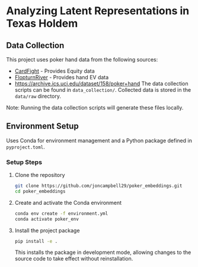 # Analyzing Latent Representations in Texas Holdem

## Data Collection

This project uses poker hand data from the following sources:

- [CardFight](https://cardfight.com/) - Provides Equity data
- [FlopturnRiver](https://flopturnriver.com/poker-strategy/) - Provides hand EV data
- https://archive.ics.uci.edu/dataset/158/poker+hand
The data collection scripts can be found in `data_collection/`. Collected data is stored in the `data/raw` directory.

Note: Running the data collection scripts will generate these files locally.


## Environment Setup

Uses Conda for environment management and a Python package defined in `pyproject.toml`.

### Setup Steps

1. Clone the repository
   ```bash
   git clone https://github.com/joncampbell29/poker_embeddings.git
   cd poker_embeddings
   ```

2. Create and activate the Conda environment
   ```bash
   conda env create -f environment.yml
   conda activate poker_env
   ```

3. Install the project package
   ```bash
   pip install -e .
   ```
   
   This installs the package in development mode, allowing changes to the source code to take effect without reinstallation.

